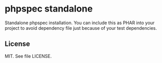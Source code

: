 phpspec standalone
==================

Standalone phpspec installation.
You can include this as PHAR into your project to avoid dependency file just because of your test dependencies.


License
-------
MIT. See file LICENSE.
